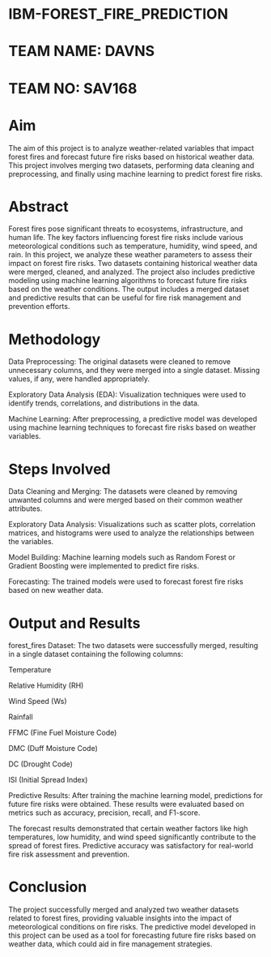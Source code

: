 # IBM-FOREST_FIRE_PREDICTION

# TEAM NAME: DAVNS
# TEAM NO:  SAV168

# Aim
The aim of this project is to analyze weather-related variables that impact forest fires and forecast future fire risks based on historical weather data. This project involves merging two datasets, performing data cleaning and preprocessing, and finally using machine learning to predict forest fire risks.

# Abstract
Forest fires pose significant threats to ecosystems, infrastructure, and human life. The key factors influencing forest fire risks include various meteorological conditions such as temperature, humidity, wind speed, and rain. In this project, we analyze these weather parameters to assess their impact on forest fire risks. Two datasets containing historical weather data were merged, cleaned, and analyzed. The project also includes predictive modeling using machine learning algorithms to forecast future fire risks based on the weather conditions. The output includes a merged dataset and predictive results that can be useful for fire risk management and prevention efforts.

# Methodology
Data Preprocessing: The original datasets were cleaned to remove unnecessary columns, and they were merged into a single dataset. Missing values, if any, were handled appropriately.

Exploratory Data Analysis (EDA): Visualization techniques were used to identify trends, correlations, and distributions in the data.

Machine Learning: After preprocessing, a predictive model was developed using machine learning techniques to forecast fire risks based on weather variables.

# Steps Involved
Data Cleaning and Merging: The datasets were cleaned by removing unwanted columns and were merged based on their common weather attributes.

Exploratory Data Analysis: Visualizations such as scatter plots, correlation matrices, and histograms were used to analyze the relationships between the variables.

Model Building: Machine learning models such as Random Forest or Gradient Boosting were implemented to predict fire risks.

Forecasting: The trained models were used to forecast forest fire risks based on new weather data.

# Output and Results
forest_fires Dataset: The two datasets were successfully merged, resulting in a single dataset containing the following columns:

Temperature

Relative Humidity (RH)

Wind Speed (Ws)

Rainfall

FFMC (Fine Fuel Moisture Code)

DMC (Duff Moisture Code)

DC (Drought Code)

ISI (Initial Spread Index)

Predictive Results: After training the machine learning model, predictions for future fire risks were obtained. These results were evaluated based on metrics such as accuracy, precision, recall, and F1-score.

The forecast results demonstrated that certain weather factors like high temperatures, low humidity, and wind speed significantly contribute to the spread of forest fires. Predictive accuracy was satisfactory for real-world fire risk assessment and prevention.

# Conclusion
The project successfully merged and analyzed two weather datasets related to forest fires, providing valuable insights into the impact of meteorological conditions on fire risks. The predictive model developed in this project can be used as a tool for forecasting
future fire risks based on weather data, which could aid in fire management strategies.
